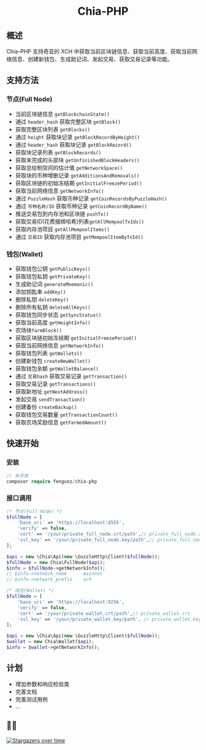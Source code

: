 <h1 align="center">Chia-PHP</h1>

## 概述

Chia-PHP 支持奇亚的 XCH 中获取当前区块链信息、获取当前高度、获取当前网络信息、创建新钱包、生成助记词、发起交易、获取交易记录等功能。

## 支持方法

### 节点(Full Node)
- 当前区块链信息 `getBlockchainState()`
- 通过 `header_hash` 获取完整区块 `getBlock()`
- 获取完整区块列表 `getBlocks()`
- 通过 `height` 获取块记录 `getBlockRecordByHeight()`
- 通过 `header_hash` 获取块记录 `getBlockRecord()`
- 获取块记录列表 `getBlockRecords()`
- 获取未完成的头部块 `getUnfinishedBlockHeaders()`
- 获取总绘制空间的估计值 `getNetworkSpace()`
- 获取块的币种增删记录 `getAdditionsAndRemovals()`
- 获取区块链的初始冻结期 `getInitialFreezePeriod()`
- 获取当前网络信息 `getNetworkInfo()`
- 通过 `PuzzleHash` 获取币种记录 `getCoinRecordsByPuzzleHash()`
- 通过 `币种名称/ID` 获取币种记录 `getCoinRecordByName()`
- 推送交易包到内存池和区块链 `pushTx()`
- 获取交易ID(花费捆绑哈希)列表`getAllMempoolTxIds()`
- 获取内存池项目 `getAllMempoolItems()`
- 通过 `交易ID` 获取内存池项目 `getMempoolItemByTxId()`

### 钱包(Wallet)
- 获取钱包公钥 `getPublicKeys()`
- 获取钱包私钥 `getPrivateKey()`
- 生成助记词 `generateMnemonic()`
- 添加钥匙串 `addKey()`
- 删除私钥 `deleteKey()`
- 删除所有私钥 `deleteAllKeys()`
- 获取钱包同步状态 `getSyncStatus()`
- 获取当前高度 `getHeightInfo()`
- 农场块`farmBlock()`
- 获取区块链初始冻结期 `getInitialFreezePeriod()`
- 获取当前网络信息 `getNetworkInfo()`
- 获取钱包列表 `getWallets()`
- 创建新钱包 `createNewWallet()`
- 获取钱包余额 `getWalletBalance()`
- 通过 `交易hash` 获取交易记录 `getTransaction()`
- 获取交易记录 `getTransactions()`
- 获取新地址 `getNextAddress()`
- 发起交易 `sendTransaction()`
- 创建备份 `createBackup()`
- 获取钱包交易数量 `getTransactionCount()`
- 获取农场奖励信息 `getFarmedAmount()`

## 快速开始

### 安装

``` php
// 未开放
composer require fenguoz/chia-php
```

### 接口调用

``` php
/* 节点(Full Node) */
$fullNode = [
    'base_uri' => 'https://localhost:8555',
    'verify' => false,
    'cert' => '/your/private_full_node.crt/path',// private_full_node.crt
    'ssl_key' => '/your/private_full_node.key/path',// private_full_node.key
];

$api = new \Chia\Api(new \GuzzleHttp\Client($fullNode));
$fullNode = new Chia\FullNode($api);
$info = $fullNode->getNetworkInfo();
// $info->network_name      mainnet
// $info->network_prefix    xch

/* 钱包(Wallet) */
$fullNode = [
    'base_uri' => 'https://localhost:9256',
    'verify' => false,
    'cert' => '/your/private_wallet.crt/path',// private_wallet.crt
    'ssl_key' => '/your/private_wallet.key/path', // private_wallet.key
];

$api = new \Chia\Api(new \GuzzleHttp\Client($fullNode));
$wallet = new Chia\Wallet($api);
$info = $wallet->getNetworkInfo();
```

## 计划

- 增加参数和响应检验类
- 完善文档
- 完善测试用例
- ...

## 🌟🌟

[![Stargazers over time](https://starchart.cc/Fenguoz/tron-php.svg)](https://starchart.cc/Fenguoz/tron-php)
